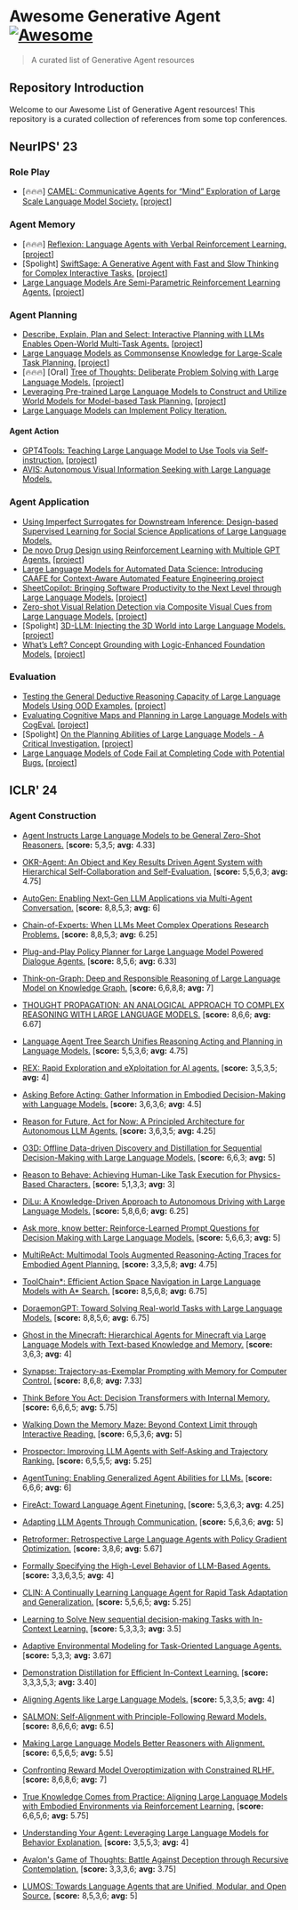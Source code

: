 # Awesome Generative Agent [![Awesome](https://awesome.re/badge.svg)](https://awesome.re) <!-- omit in toc -->

> A curated list of Generative Agent resources


## Repository Introduction

Welcome to our Awesome List of Generative Agent resources! This repository is a curated collection of references from some top conferences.


## NeurIPS' 23

### Role Play
* [🔥🔥🔥] [CAMEL: Communicative Agents for “Mind” Exploration of Large Scale Language Model Society.](https://openreview.net/pdf?id=3IyL2XWDkG) [[project](https://www.camel-ai.com/)]

### Agent Memory
* [🔥🔥🔥] [Reflexion: Language Agents with Verbal Reinforcement Learning.](https://arxiv.org/pdf/2303.11366.pdf) [[project](https://github.com/noahshinn024/reflexion)]
* [Spolight] [SwiftSage: A Generative Agent with Fast and Slow Thinking for Complex Interactive Tasks.](https://openreview.net/pdf?id=Rzk3GP1HN7) [[project](https://yuchenlin.xyz/swiftsage/)]
* [Large Language Models Are Semi-Parametric Reinforcement Learning Agents.](https://openreview.net/pdf?id=ZcJa1R6j3v) [[project](https://github.com/OpenDFM/Rememberer)]

### Agent Planning
* [Describe, Explain, Plan and Select: Interactive Planning with LLMs Enables Open-World Multi-Task Agents.](https://openreview.net/pdf?id=KtvPdGb31Z) [[project](https://github.com/CraftJarvis/MC-Planner)]
* [Large Language Models as Commonsense Knowledge for Large-Scale Task Planning.](https://openreview.net/pdf?id=Wjp1AYB8lH) [[project](https://llm-mcts.github.io/)]
* [🔥🔥🔥] [Oral] [Tree of Thoughts: Deliberate Problem Solving with Large Language Models.](https://openreview.net/pdf?id=5Xc1ecxO1h) [[project](https://github.com/princeton-nlp/tree-of-thought-llm)]
* [Leveraging Pre-trained Large Language Models to Construct and Utilize World Models for Model-based Task Planning.](https://openreview.net/pdf?id=zDbsSscmuj) [[project](https://guansuns.github.io/pages/llm-dm)]
* [Large Language Models can Implement Policy Iteration.](https://openreview.net/pdf?id=LWxjWoBTsr)

#### Agent Action
* [GPT4Tools: Teaching Large Language Model to Use Tools via Self-instruction.](https://openreview.net/pdf?id=cwjh8lqmOL) [[project](https://gpt4tools.github.io/)]
* [AVIS: Autonomous Visual Information Seeking with Large Language Models.](https://openreview.net/pdf?id=7EMphtUgCI)

### Agent Application
* [Using Imperfect Surrogates for Downstream Inference: Design-based Supervised Learning for Social Science Applications of Large Language Models.](https://openreview.net/pdf?id=e8RZwixcE4)
* [De novo Drug Design using Reinforcement Learning with Multiple GPT Agents.](https://openreview.net/pdf?id=1B6YKnHYBb) [[project](https://github.com/HXYfighter/MolRL-MGPT)]
* [Large Language Models for Automated Data Science: Introducing CAAFE for Context-Aware Automated Feature Engineering.](https://openreview.net/pdf?id=9WSxQZ9mG7)[project](https://github.com/automl/CAAFE)
* [SheetCopilot: Bringing Software Productivity to the Next Level through Large Language Models.](https://openreview.net/pdf?id=tfyr2zRVoK) [[project](https://sheetcopilot.github.io/)]
* [Zero-shot Visual Relation Detection via Composite Visual Cues from Large Language Models.](https://openreview.net/pdf?id=wiv21EJ0Vd) [[project](https://github.com/HKUST-LongGroup/RECODE)]
* [Spolight] [3D-LLM: Injecting the 3D World into Large Language Models.](https://openreview.net/pdf?id=YQA28p7qNz) [[project](https://vis-www.cs.umass.edu/3dllm/)]
* [What’s Left? Concept Grounding with Logic-Enhanced Foundation Models.](https://openreview.net/pdf?id=sq4o3tjWaj) [[project](https://web.stanford.edu/~joycj/projects/left_neurips_2023)]

### Evaluation

* [Testing the General Deductive Reasoning Capacity of Large Language Models Using OOD Examples.](https://openreview.net/pdf?id=MCVfX7HgPO) [[project](https://github.com/asaparov/prontoqa)]
* [Evaluating Cognitive Maps and Planning in Large Language Models with CogEval.](https://openreview.net/pdf?id=VtkGvGcGe3) [[project](https://github.com/cogeval/cogmaps)]
* [Spolight] [On the Planning Abilities of Large Language Models - A Critical Investigation.](https://openreview.net/pdf?id=X6dEqXIsEW) [[project](https://github.com/karthikv792/LLMs-Planning)]
* [Large Language Models of Code Fail at Completing Code with Potential Bugs.](https://openreview.net/pdf?id=e1WgjvFGWp) [[project](https://github.com/amazon-science/buggy-code-completion)]



## ICLR' 24

### Agent Construction

* [Agent Instructs Large Language Models to be General Zero-Shot Reasoners.](https://openreview.net/forum?id=zIJFG7wW2d) [**score:** 5,3,5; **avg:** 4.33]
* [OKR-Agent: An Object and Key Results Driven Agent System with Hierarchical Self-Collaboration and Self-Evaluation.](https://openreview.net/forum?id=Mngdhgi711) [**score:** 5,5,6,3; **avg:** 4.75]
* [AutoGen: Enabling Next-Gen LLM Applications via Multi-Agent Conversation.](https://openreview.net/forum?id=tEAF9LBdgu) [**score:** 8,8,5,3; **avg:** 6]
* [Chain-of-Experts: When LLMs Meet Complex Operations Research Problems.](https://openreview.net/forum?id=HobyL1B9CZ) [**score:** 8,8,5,3; **avg:** 6.25]
* [Plug-and-Play Policy Planner for Large Language Model Powered Dialogue Agents.](https://openreview.net/forum?id=MCNqgUFTHI) [**score:** 8,5,6; **avg:** 6.33]
* [Think-on-Graph: Deep and Responsible Reasoning of Large Language Model on Knowledge Graph.](https://openreview.net/forum?id=nnVO1PvbTv) [**score:** 6,6,8,8; **avg:** 7]
* [THOUGHT PROPAGATION: AN ANALOGICAL APPROACH TO COMPLEX REASONING WITH LARGE LANGUAGE MODELS.](https://openreview.net/forum?id=SBoRhRCzM3) [**score:** 8,6,6; **avg:** 6.67]
* [Language Agent Tree Search Unifies Reasoning Acting and Planning in Language Models.](https://openreview.net/forum?id=6LNTSrJjBe) [**score:** 5,5,3,6; **avg:** 4.75]
* [REX: Rapid Exploration and eXploitation for AI agents.](https://openreview.net/forum?id=8TAGx549Ns) [**score:** 3,5,3,5; **avg:** 4]
* [Asking Before Acting: Gather Information in Embodied Decision-Making with Language Models.](https://openreview.net/forum?id=9QVqYBvCD8) [**score:** 3,6,3,6; **avg:** 4.5]
* [Reason for Future, Act for Now: A Principled Architecture for Autonomous LLM Agents.](https://openreview.net/forum?id=5aHmaMFJns) [**score:** 3,6,3,5; **avg:** 4.25]
* [O3D: Offline Data-driven Discovery and Distillation for Sequential Decision-Making with Large Language Models.](https://openreview.net/forum?id=a01qbkxbve) [**score:** 6,6,3; **avg:** 5]


* [Reason to Behave: Achieving Human-Like Task Execution for Physics-Based Characters.](https://openreview.net/forum?id=Y6PVsnkKVV) [**score:** 5,1,3,3; **avg:** 3]
* [DiLu: A Knowledge-Driven Approach to Autonomous Driving with Large Language Models.](https://openreview.net/forum?id=OqTMUPuLuC) [**score:** 5,8,6,6; **avg:** 6.25]
* [Ask more, know better: Reinforce-Learned Prompt Questions for Decision Making with Large Language Models.](https://openreview.net/forum?id=5COCYDObes) [**score:** 5,6,6,3; **avg:** 5]
* [MultiReAct: Multimodal Tools Augmented Reasoning-Acting Traces for Embodied Agent Planning.](https://openreview.net/forum?id=kHTHf1XrFt) [**score:** 3,3,5,8; **avg:** 4.75]
* [ToolChain*: Efficient Action Space Navigation in Large Language Models with A* Search.](https://openreview.net/forum?id=B6pQxqUcT8) [**score:** 8,5,6,8; **avg:** 6.75]
* [DoraemonGPT: Toward Solving Real-world Tasks with Large Language Models.](https://openreview.net/forum?id=bXLOOoR2ft) [**score:** 8,8,5,6; **avg:** 6.75]
* [Ghost in the Minecraft: Hierarchical Agents for Minecraft via Large Language Models with Text-based Knowledge and Memory.](https://openreview.net/forum?id=cTOL99p5HL) [**score:** 3,6,3; **avg:** 4]
* [Synapse: Trajectory-as-Exemplar Prompting with Memory for Computer Control.](https://openreview.net/forum?id=Pc8AU1aF5e) [**score:** 8,6,8; **avg:** 7.33]
* [Think Before You Act: Decision Transformers with Internal Memory.](https://openreview.net/forum?id=FhbZ1PQCaG) [**score:** 6,6,6,5; **avg:** 5.75]
* [Walking Down the Memory Maze: Beyond Context Limit through Interactive Reading.](https://openreview.net/forum?id=H5XZLeXWPS) [**score:** 6,5,3,6; **avg:** 5]
* [Prospector: Improving LLM Agents with Self-Asking and Trajectory Ranking.](https://openreview.net/forum?id=YKK1jXEWja) [**score:** 6,5,5,5; **avg:** 5.25]
* [AgentTuning: Enabling Generalized Agent Abilities for LLMs.](https://openreview.net/forum?id=OqlmgmS4Wr) [**score:** 6,6,6; **avg:** 6]
* [FireAct: Toward Language Agent Finetuning.](https://openreview.net/forum?id=RqUMWdDg52) [**score:** 5,3,6,3; **avg:** 4.25]

* [Adapting LLM Agents Through Communication.](https://openreview.net/forum?id=wOelVq8fwL) [**score:** 5,6,3,6; **avg:** 5]
* [Retroformer: Retrospective Large Language Agents with Policy Gradient Optimization.](https://openreview.net/forum?id=KOZu91CzbK) [**score:** 3,8,6; **avg:** 5.67]
* [Formally Specifying the High-Level Behavior of LLM-Based Agents.](https://openreview.net/forum?id=FRxDrdysBt) [**score:** 3,3,6,3,5; **avg:** 4]
* [CLIN: A Continually Learning Language Agent for Rapid Task Adaptation and Generalization.](https://openreview.net/forum?id=d5DGVHMdsC) [**score:** 5,5,6,5; **avg:** 5.25]
* [Learning to Solve New sequential decision-making Tasks with In-Context Learning.](https://openreview.net/forum?id=OLi39lZS9Y) [**score:** 5,3,3,3; **avg:** 3.5]
* [Adaptive Environmental Modeling for Task-Oriented Language Agents.](https://openreview.net/forum?id=H0RztJssmQ) [**score:** 5,3,3; **avg:** 3.67]
* [Demonstration Distillation for Efficient In-Context Learning.](https://openreview.net/forum?id=Y8DClN5ODu) [**score:** 3,3,3,5,3; **avg:** 3.40]
* [Aligning Agents like Large Language Models.](https://openreview.net/forum?id=kQqZVayz07) [**score:** 5,3,3,5; **avg:** 4]
* [SALMON: Self-Alignment with Principle-Following Reward Models.](https://openreview.net/forum?id=xJbsmB8UMx&noteId=qeg84O66Y6) [**score:** 8,6,6,6; **avg:** 6.5]
* [Making Large Language Models Better Reasoners with Alignment.](https://openreview.net/forum?id=z7usV2BlEE) [**score:** 6,5,6,5; **avg:** 5.5]
* [Confronting Reward Model Overoptimization with Constrained RLHF.](https://openreview.net/forum?id=gkfUvn0fLU) [**score:** 8,6,8,6; **avg:** 7]
* [True Knowledge Comes from Practice: Aligning Large Language Models with Embodied Environments via Reinforcement Learning.](https://openreview.net/forum?id=hILVmJ4Uvu) [**score:** 6,6,5,6; **avg:** 5.75]
* [Understanding Your Agent: Leveraging Large Language Models for Behavior Explanation.](https://openreview.net/forum?id=PKsTHJXn4d) [**score:** 3,5,5,3; **avg:** 4]
* [Avalon's Game of Thoughts: Battle Against Deception through Recursive Contemplation.](https://openreview.net/forum?id=fvhJu0FODp) [**score:** 3,3,3,6; **avg:** 3.75]
* [LUMOS: Towards Language Agents that are Unified, Modular, and Open Source.](https://openreview.net/forum?id=VmnWoLbzCS) [**score:** 8,5,3,6; **avg:** 5]